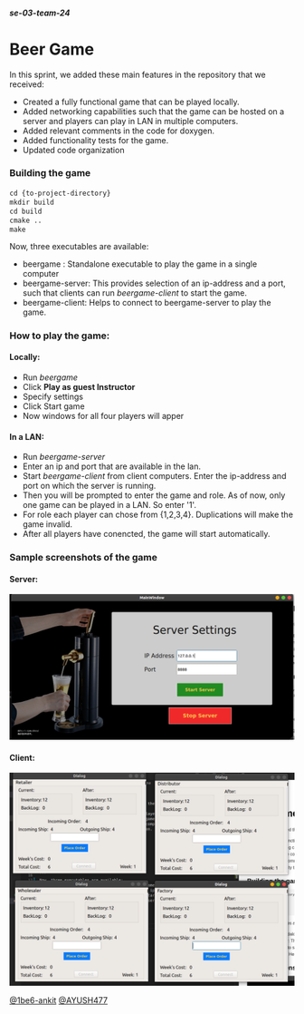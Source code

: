 ##### se-03-team-24
# Beer Game

In this sprint, we added these main features in the repository that we received:
* Created a fully functional game that can be played locally.
* Added networking capabilities such that the game can be hosted on a server and players can play in LAN in multiple computers. 
* Added relevant comments in the code for doxygen.
* Added functionality tests for the game.
* Updated code organization

### Building the game
```
cd {to-project-directory}
mkdir build
cd build
cmake ..
make
```
Now, three executables are available:
* beergame : Standalone executable to play the game in a single computer
* beergame-server: This provides selection of an ip-address and a port, such that clients can run *beergame-client* to start the game.
* beergame-client: Helps to connect to beergame-server to play the game.

### How to play the game:
#### Locally:
* Run *beergame*
* Click **Play as guest Instructor**
* Specify settings
* Click Start game
* Now windows for all four players will apper

#### In a LAN:
* Run *beergame-server*
* Enter an ip and port that are available in the lan.
* Start *beergame-client* from client computers. Enter the ip-address and port on which the server is running.
* Then you will be prompted to enter the game and role. As of now, only one game can be played in a LAN. So enter '1'.
* For role each player can chose from {1,2,3,4}. Duplications will make the game invalid.
* After all players have conencted, the game will start automatically.

### Sample screenshots of the game

#### Server:
![Server screenshot](readme-assets/server.png)
#### Client:
![Client screenshot](readme-assets/client.png)

[@1be6-ankit](https://github.com/1be6-ankit)
[@AYUSH477](https://github.com/AYUSH477)
